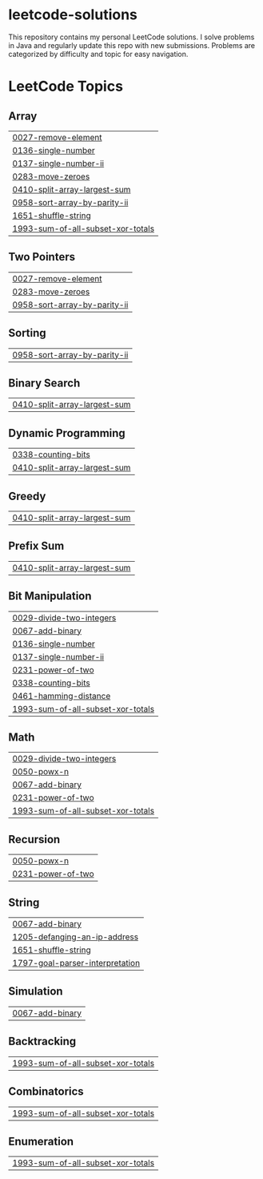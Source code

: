 # leetcode-solutions
This repository contains my personal LeetCode solutions. I solve problems in Java  and regularly update this repo with new submissions. Problems are categorized by difficulty and topic for easy navigation.

<!---LeetCode Topics Start-->
# LeetCode Topics
## Array
|  |
| ------- |
| [0027-remove-element](https://github.com/CodeWizardAnsh/leetcode-solutions/tree/master/0027-remove-element) |
| [0136-single-number](https://github.com/CodeWizardAnsh/leetcode-solutions/tree/master/0136-single-number) |
| [0137-single-number-ii](https://github.com/CodeWizardAnsh/leetcode-solutions/tree/master/0137-single-number-ii) |
| [0283-move-zeroes](https://github.com/CodeWizardAnsh/leetcode-solutions/tree/master/0283-move-zeroes) |
| [0410-split-array-largest-sum](https://github.com/CodeWizardAnsh/leetcode-solutions/tree/master/0410-split-array-largest-sum) |
| [0958-sort-array-by-parity-ii](https://github.com/CodeWizardAnsh/leetcode-solutions/tree/master/0958-sort-array-by-parity-ii) |
| [1651-shuffle-string](https://github.com/CodeWizardAnsh/leetcode-solutions/tree/master/1651-shuffle-string) |
| [1993-sum-of-all-subset-xor-totals](https://github.com/CodeWizardAnsh/leetcode-solutions/tree/master/1993-sum-of-all-subset-xor-totals) |
## Two Pointers
|  |
| ------- |
| [0027-remove-element](https://github.com/CodeWizardAnsh/leetcode-solutions/tree/master/0027-remove-element) |
| [0283-move-zeroes](https://github.com/CodeWizardAnsh/leetcode-solutions/tree/master/0283-move-zeroes) |
| [0958-sort-array-by-parity-ii](https://github.com/CodeWizardAnsh/leetcode-solutions/tree/master/0958-sort-array-by-parity-ii) |
## Sorting
|  |
| ------- |
| [0958-sort-array-by-parity-ii](https://github.com/CodeWizardAnsh/leetcode-solutions/tree/master/0958-sort-array-by-parity-ii) |
## Binary Search
|  |
| ------- |
| [0410-split-array-largest-sum](https://github.com/CodeWizardAnsh/leetcode-solutions/tree/master/0410-split-array-largest-sum) |
## Dynamic Programming
|  |
| ------- |
| [0338-counting-bits](https://github.com/CodeWizardAnsh/leetcode-solutions/tree/master/0338-counting-bits) |
| [0410-split-array-largest-sum](https://github.com/CodeWizardAnsh/leetcode-solutions/tree/master/0410-split-array-largest-sum) |
## Greedy
|  |
| ------- |
| [0410-split-array-largest-sum](https://github.com/CodeWizardAnsh/leetcode-solutions/tree/master/0410-split-array-largest-sum) |
## Prefix Sum
|  |
| ------- |
| [0410-split-array-largest-sum](https://github.com/CodeWizardAnsh/leetcode-solutions/tree/master/0410-split-array-largest-sum) |
## Bit Manipulation
|  |
| ------- |
| [0029-divide-two-integers](https://github.com/CodeWizardAnsh/leetcode-solutions/tree/master/0029-divide-two-integers) |
| [0067-add-binary](https://github.com/CodeWizardAnsh/leetcode-solutions/tree/master/0067-add-binary) |
| [0136-single-number](https://github.com/CodeWizardAnsh/leetcode-solutions/tree/master/0136-single-number) |
| [0137-single-number-ii](https://github.com/CodeWizardAnsh/leetcode-solutions/tree/master/0137-single-number-ii) |
| [0231-power-of-two](https://github.com/CodeWizardAnsh/leetcode-solutions/tree/master/0231-power-of-two) |
| [0338-counting-bits](https://github.com/CodeWizardAnsh/leetcode-solutions/tree/master/0338-counting-bits) |
| [0461-hamming-distance](https://github.com/CodeWizardAnsh/leetcode-solutions/tree/master/0461-hamming-distance) |
| [1993-sum-of-all-subset-xor-totals](https://github.com/CodeWizardAnsh/leetcode-solutions/tree/master/1993-sum-of-all-subset-xor-totals) |
## Math
|  |
| ------- |
| [0029-divide-two-integers](https://github.com/CodeWizardAnsh/leetcode-solutions/tree/master/0029-divide-two-integers) |
| [0050-powx-n](https://github.com/CodeWizardAnsh/leetcode-solutions/tree/master/0050-powx-n) |
| [0067-add-binary](https://github.com/CodeWizardAnsh/leetcode-solutions/tree/master/0067-add-binary) |
| [0231-power-of-two](https://github.com/CodeWizardAnsh/leetcode-solutions/tree/master/0231-power-of-two) |
| [1993-sum-of-all-subset-xor-totals](https://github.com/CodeWizardAnsh/leetcode-solutions/tree/master/1993-sum-of-all-subset-xor-totals) |
## Recursion
|  |
| ------- |
| [0050-powx-n](https://github.com/CodeWizardAnsh/leetcode-solutions/tree/master/0050-powx-n) |
| [0231-power-of-two](https://github.com/CodeWizardAnsh/leetcode-solutions/tree/master/0231-power-of-two) |
## String
|  |
| ------- |
| [0067-add-binary](https://github.com/CodeWizardAnsh/leetcode-solutions/tree/master/0067-add-binary) |
| [1205-defanging-an-ip-address](https://github.com/CodeWizardAnsh/leetcode-solutions/tree/master/1205-defanging-an-ip-address) |
| [1651-shuffle-string](https://github.com/CodeWizardAnsh/leetcode-solutions/tree/master/1651-shuffle-string) |
| [1797-goal-parser-interpretation](https://github.com/CodeWizardAnsh/leetcode-solutions/tree/master/1797-goal-parser-interpretation) |
## Simulation
|  |
| ------- |
| [0067-add-binary](https://github.com/CodeWizardAnsh/leetcode-solutions/tree/master/0067-add-binary) |
## Backtracking
|  |
| ------- |
| [1993-sum-of-all-subset-xor-totals](https://github.com/CodeWizardAnsh/leetcode-solutions/tree/master/1993-sum-of-all-subset-xor-totals) |
## Combinatorics
|  |
| ------- |
| [1993-sum-of-all-subset-xor-totals](https://github.com/CodeWizardAnsh/leetcode-solutions/tree/master/1993-sum-of-all-subset-xor-totals) |
## Enumeration
|  |
| ------- |
| [1993-sum-of-all-subset-xor-totals](https://github.com/CodeWizardAnsh/leetcode-solutions/tree/master/1993-sum-of-all-subset-xor-totals) |
<!---LeetCode Topics End-->
